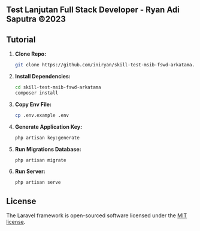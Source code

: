 ## Test Lanjutan Full Stack Developer - Ryan Adi Saputra ©2023

## Tutorial

1. **Clone Repo:**

    ```bash
    git clone https://github.com/iniryan/skill-test-msib-fswd-arkatama.git
    ```

2. **Install Dependencies:**

    ```bash
    cd skill-test-msib-fswd-arkatama
    composer install
    ```

3. **Copy Env File:**

    ```bash
    cp .env.example .env
    ```

4. **Generate Application Key:**

    ```bash
    php artisan key:generate
    ```

5. **Run Migrations Database:**

    ```bash
    php artisan migrate
    ```

7. **Run Server:**

    ```bash
    php artisan serve
    ```

## License

The Laravel framework is open-sourced software licensed under the [MIT license](https://opensource.org/licenses/MIT).

